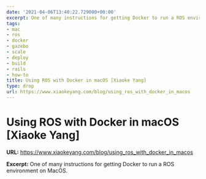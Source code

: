 ```yaml
---
date: '2021-04-06T13:40:22.729000+00:00'
excerpt: One of many instructions for getting Docker to run a ROS environment on MacOS.
tags:
- mac
- ros
- docker
- gazebo
- scale
- deploy
- build
- rails
- how-to
title: Using ROS with Docker in macOS [Xiaoke Yang]
type: drop
url: https://www.xiaokeyang.com/blog/using_ros_with_docker_in_macos
---
```


# Using ROS with Docker in macOS [Xiaoke Yang]

**URL:** https://www.xiaokeyang.com/blog/using_ros_with_docker_in_macos

**Excerpt:** One of many instructions for getting Docker to run a ROS environment on MacOS.
